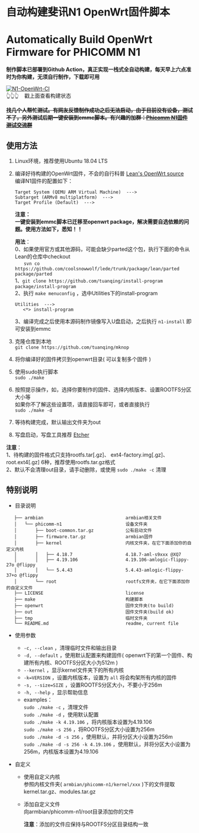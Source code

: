 # 自动构建斐讯N1 OpenWrt固件脚本
# Automatically Build OpenWrt Firmware for PHICOMM N1

**制作脚本已部署到Github Action，真正实现一栈式全自动构建，每天早上六点准时为你构建，无须自行制作，下载即可用**

[![N1-OpenWrt-CI](https://github.com/tuanqing/mknop/workflows/N1-OpenWrt-CI/badge.svg?branch=master)](https://github.com/tuanqing/mknop/actions)  
 👆👆👆&nbsp; &nbsp; 戳上面查看构建状态

**~~找几个人帮忙测试。有网友反馈制作成功之后无法启动，由于目前没有设备，测试不了，另外测试后期一键安装到emmc脚本。有兴趣的加群：[Phicomm N1固件测试交流群](https://shang.qq.com/wpa/qunwpa?idkey=f9af48e72576fd9cdb69690a96a89a3a1a1dfbedc3ae1b9f3174c00886b96477)~~**

## 使用方法

1. Linux环境，推荐使用Ubuntu 18.04 LTS
2. 编译好待构建的OpenWrt固件，不会的自行科普 [Lean's OpenWrt source](https://github.com/coolsnowwolf/lede "Lean's OpenWrt source")  
   编译N1固件的配置如下：
   ``` 
   Target System (QEMU ARM Virtual Machine)  --->
   Subtarget (ARMv8 multiplatform)  --->
   Target Profile (Default)  --->
   ```

   **注意：  
   一键安装到emmc脚本已迁移至openwrt package，解决需要自选依赖的问题。使用方法如下，悉知！！**

   **用法**：  
   0、如果使用官方或其他源码，可能会缺少parted这个包，执行下面的命令从Lean的仓库中checkout  
      &nbsp; &nbsp; &nbsp; `svn co https://github.com/coolsnowwolf/lede/trunk/package/lean/parted package/parted`  
   1、`git clone https://github.com/tuanqing/install-program package/install-program`  
   2、执行 `make menuconfig` ，选中Utilities下的install-program
      ``` 
      Utilities  --->  
         <*> install-program
      ```
   3、编译完成之后使用本源码制作镜像写入U盘启动，之后执行 `n1-install` 即可安装到emmc

3. 克隆仓库到本地  
   `git clone https://github.com/tuanqing/mknop` 
4. 将你编译好的固件拷贝到openwrt目录( 可以复制多个固件 )
5. 使用sudo执行脚本  
   `sudo ./make` 
6. 按照提示操作，如，选择你要制作的固件、选择内核版本、设置ROOTFS分区大小等  
   如果你不了解这些设置项，请直接回车即可，或者直接执行  
   `sudo ./make -d` 
7. 等待构建完成，默认输出文件夹为out
8. 写盘启动，写盘工具推荐 [Etcher](https://www.balena.io/etcher/)

**注意**：  
1、待构建的固件格式只支持rootfs.tar[.gz]、 ext4-factory.img[.gz]、root.ext4[.gz] 6种，推荐使用rootfs.tar.gz格式  
2、默认不会清理out目录，请手动删除，或使用 `sudo ./make -c` 清理

## 特别说明

* 目录说明
``` 
   ├── armbian                               armbian相关文件
   │   └── phicomm-n1                        设备文件夹
   │       ├── boot-common.tar.gz            公有启动文件
   │       ├── firmware.tar.gz               armbian固件
   │       ├── kernel                        内核文件夹，在它下面添加你的自定义内核
   │       │   ├── 4.18.7                    4.18.7-aml-s9xxx @XQ7
   │       │   ├── 4.19.106                  4.19.106-amlogic-flippy-27o @flippy
   │       │   └── 5.4.43                    5.4.43-amlogic-flippy-37+o @flippy
   │       └── root                          rootfs文件夹，在它下面添加你的自定义文件
   ├── LICENSE                               license
   ├── make                                  构建脚本
   ├── openwrt                               固件文件夹(to build)
   ├── out                                   固件文件夹(build ok)
   ├── tmp                                   临时文件夹
   └── README.md                             readme, current file
```

* 使用参数
   * `-c, --clean` ，清理临时文件和输出目录
   * `-d, --default` ，使用默认配置来构建固件( openwrt下的第一个固件、构建所有内核、ROOTFS分区大小为512m )
   * `--kernel` ，显示kernel文件夹下的所有内核
   * `-k=VERSION` ，设置内核版本，设置为 `all` 将会构架所有内核的固件
   * `-s, --size=SIZE` ，设置ROOTFS分区大小，不要小于256m
   * `-h, --help` ，显示帮助信息
   * examples：  
      `sudo ./make -c` ，清理文件  
      `sudo ./make -d` ，使用默认配置  
      `sudo ./make -k 4.19.106` ，将内核版本设置为4.19.106  
      `sudo ./make -s 256` ，将ROOTFS分区大小设置为256m  
      `sudo ./make -d -s 256` ，使用默认，并将分区大小设置为256m  
      `sudo ./make -d -s 256 -k 4.19.106` ，使用默认，并将分区大小设置为256m，内核版本设置为4.19.106

* 自定义
   * 使用自定义内核  
     参照内核文件夹( `armbian/phicomm-n1/kernel/xxx` )下的文件提取kernel.tar.gz、modules.tar.gz

   * 添加自定义文件  
      向armbian/phicomm-n1/root目录添加你的文件

      **注意**：添加的文件应保持与ROOTFS分区目录结构一致
